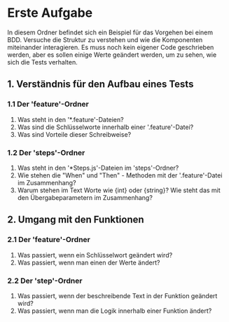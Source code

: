 # Erste Aufgabe

In diesem Ordner befindet sich ein Beispiel für das Vorgehen bei einem BDD. Versuche die Struktur zu verstehen und
wie die Komponenten miteinander interagieren. Es muss noch kein eigener Code geschrieben werden, aber es sollen
einige Werte geändert werden, um zu sehen, wie sich die Tests verhalten. 

## 1. Verständnis für den Aufbau eines Tests

### 1.1 Der 'feature'-Ordner

1) Was steht in den '*.feature'-Dateien?
2) Was sind die Schlüsselworte innerhalb einer '.feature'-Datei?
3) Was sind Vorteile dieser Schreibweise?

### 1.2 Der 'steps'-Ordner

1) Was steht in den '*Steps.js'-Dateien im 'steps'-Ordner?
2) Wie stehen die "When" und "Then" - Methoden mit der '.feature'-Datei im Zusammenhang?
3) Warum stehen im Text Worte wie {int} oder {string}? Wie steht das mit den Übergabeparametern im Zusammenhang?

## 2. Umgang mit den Funktionen

### 2.1 Der 'feature'-Ordner

1) Was passiert, wenn ein Schlüsselwort geändert wird?
2) Was passiert, wenn man einen der Werte ändert?

### 2.2 Der 'step'-Ordner

1) Was passiert, wenn der beschreibende Text in der Funktion geändert wird?
2) Was passiert, wenn man die Logik innerhalb einer Funktion ändert?